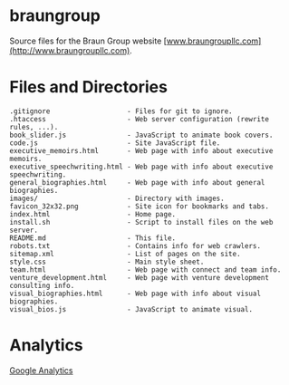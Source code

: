 # braungroup
Source files for the Braun Group website [www.braungroupllc.com](http://www.braungroupllc.com).

Files and Directories
=====================

	.gitignore                   - Files for git to ignore.
    .htaccess                    - Web server configuration (rewrite rules, ...).
    book_slider.js               - JavaScript to animate book covers.
    code.js                      - Site JavaScript file. 
    executive_memoirs.html       - Web page with info about executive memoirs.
    executive_speechwriting.html - Web page with info about executive speechwriting.
    general_biographies.html     - Web page with info about general biographies.
    images/                      - Directory with images.
    favicon_32x32.png            - Site icon for bookmarks and tabs.
	index.html                   - Home page.
    install.sh                   - Script to install files on the web server.
    README.md                    - This file.
    robots.txt                   - Contains info for web crawlers.
    sitemap.xml                  - List of pages on the site.
    style.css                    - Main style sheet.
    team.html                    - Web page with connect and team info.
    venture_development.html     - Web page with venture development consulting info.
    visual_biographies.html      - Web page with info about visual biographies.
    visual_bios.js               - JavaScript to animate visual.


Analytics
=========

[Google Analytics](http://www.google.com/analytics/)

